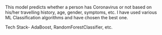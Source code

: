 This model predicts whether a person has Coronavirus or not based on his/her travelling history, age, gender, symptoms, etc. I have used various ML Classification algorithms and have chosen the best one.

Tech Stack- AdaBoost, RandomForestClassifier, etc.
